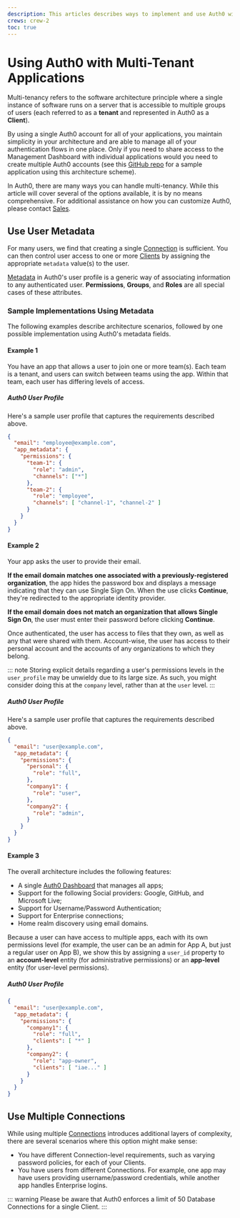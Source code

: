 ```yaml
---
description: This articles describes ways to implement and use Auth0 with multi-tenancy.
crews: crew-2
toc: true
---
```


# Using Auth0 with Multi-Tenant Applications

Multi-tenancy refers to the software architecture principle where a single instance of software runs on a server that is accessible to multiple groups of users (each referred to as a __tenant__ and represented in Auth0 as a __Client__).

By using a single Auth0 account for all of your applications, you maintain simplicity in your architecture and are able to manage all of your authentication flows in one place. Only if you need to share access to the Management Dashboard with individual applications would you need to create multiple Auth0 accounts (see this [GitHub repo](https://github.com/auth0/auth0-multitenant-spa-api-sample) for a sample application using this architecture scheme).

In Auth0, there are many ways you can handle multi-tenancy. While this article will cover several of the options available, it is by no means comprehensive. For additional assistance on how you can customize Auth0, please contact [Sales](https://auth0.com/?contact=true).

## Use User Metadata

For many users, we find that creating a single [Connection](/identityproviders) is sufficient. You can then control user access to one or more [Clients](/clients) by assigning the appropriate `metadata` value(s) to the user.

[Metadata](/metadata) in Auth0's user profile is a generic way of associating information to any authenticated user. **Permissions**, **Groups**, and **Roles** are all special cases of these attributes.

### Sample Implementations Using Metadata

The following examples describe architecture scenarios, followed by one possible implementation using Auth0's metadata fields.

#### Example 1

You have an app that allows a user to join one or more team(s). Each team is a tenant, and users can switch between teams using the app. Within that team, each user has differing levels of access.

##### Auth0 User Profile

Here's a sample user profile that captures the requirements described above.

```json
{
  "email": "employee@example.com",
  "app_metadata": {
    "permissions": {
      "team-1": {
        "role": "admin",
        "channels": ["*"]
      },
      "team-2": {
        "role": "employee",
        "channels": [ "channel-1", "channel-2" ]
      }
    }
  }
}
```

#### Example 2

Your app asks the user to provide their email.

**If the email domain matches one associated with a previously-registered organization**, the app hides the password box and displays a message indicating that they can use Single Sign On. When the use clicks **Continue**, they're redirected to the appropriate identity provider.

**If the email domain does not match an organization that allows Single Sign On**, the user must enter their password before clicking **Continue**.

Once authenticated, the user has access to files that they own, as well as any that were shared with them. Account-wise, the user has access to their personal account and the accounts of any organizations to which they belong.

::: note
Storing explicit details regarding a user's permissions levels in the `user_profile` may be unwieldy due to its large size. As such, you might consider doing this at the `company` level, rather than at the `user` level.
:::

##### Auth0 User Profile

Here's a sample user profile that captures the requirements described above.

```json
{
  "email": "user@example.com",
  "app_metadata": {
    "permissions": {
      "personal": {
        "role": "full",
      },
      "company1": {
        "role": "user",
      },
      "company2": {
        "role": "admin",
      }
    }
  }
}
```

#### Example 3

The overall architecture includes the following features:

* A single [Auth0 Dashboard](${manage_url}) that manages all apps;
* Support for the following Social providers: Google, GitHub, and Microsoft Live;
* Support for Username/Password Authentication;
* Support for Enterprise connections;
* Home realm discovery using email domains.

Because a user can have access to multiple apps, each with its own permissions level (for example, the user can be an admin for App A, but just a regular user on App B), we show this by assigning a `user_id` property to an **account-level** entity (for administrative permissions) or an **app-level** entity (for user-level permissions).

##### Auth0 User Profile

```json
{
  "email": "user@example.com",
  "app_metadata": {
    "permissions": {
      "company1": {
        "role": "full",
        "clients": [ "*" ]
      },
      "company2": {
        "role": "app-owner",
        "clients": [ "iae..." ]
      }
    }
  }
}
```

## Use Multiple Connections

While using multiple [Connections](/identityproviders) introduces additional layers of complexity, there are several scenarios where this option might make sense:

* You have different Connection-level requirements, such as varying password policies, for each of your Clients.
* You have users from different Connections. For example, one app may have users providing username/password credentials, while another app handles Enterprise logins.

::: warning
Please be aware that Auth0 enforces a limit of 50 Database Connections for a single Client.
:::
